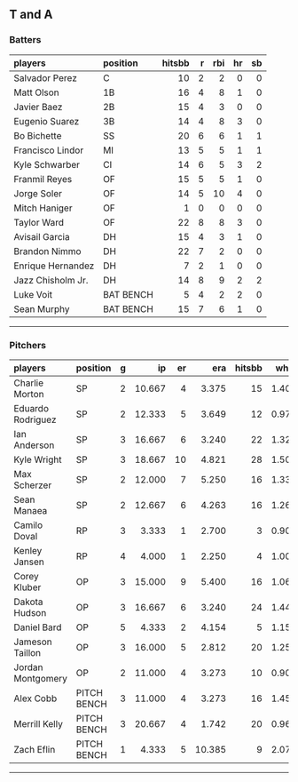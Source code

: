 ## T and A

### Batters

 
|players           |position  | hitsbb|  r| rbi| hr| sb| 
|:-----------------|:---------|------:|--:|---:|--:|--:| 
|Salvador Perez    |C         |     10|  2|   2|  0|  0| 
|Matt Olson        |1B        |     16|  4|   8|  1|  0| 
|Javier Baez       |2B        |     15|  4|   3|  0|  0| 
|Eugenio Suarez    |3B        |     14|  4|   8|  3|  0| 
|Bo Bichette       |SS        |     20|  6|   6|  1|  1| 
|Francisco Lindor  |MI        |     13|  5|   5|  1|  1| 
|Kyle Schwarber    |CI        |     14|  6|   5|  3|  2| 
|Franmil Reyes     |OF        |     15|  5|   5|  1|  0| 
|Jorge Soler       |OF        |     14|  5|  10|  4|  0| 
|Mitch Haniger     |OF        |      1|  0|   0|  0|  0| 
|Taylor Ward       |OF        |     22|  8|   8|  3|  0| 
|Avisail Garcia    |DH        |     15|  4|   3|  1|  0| 
|Brandon Nimmo     |DH        |     22|  7|   2|  0|  0| 
|Enrique Hernandez |DH        |      7|  2|   1|  0|  0| 
|Jazz Chisholm Jr. |DH        |     14|  8|   9|  2|  2| 
|Luke Voit         |BAT BENCH |      5|  4|   2|  2|  0| 
|Sean Murphy       |BAT BENCH |     15|  7|   6|  1|  0| 


* * *

### Pitchers

 
|players           |position    |  g|     ip| er|    era| hitsbb|  whip| so|  w| sv| 
|:-----------------|:-----------|--:|------:|--:|------:|------:|-----:|--:|--:|--:| 
|Charlie Morton    |SP          |  2| 10.667|  4|  3.375|     15| 1.406|  8|  1|  0| 
|Eduardo Rodriguez |SP          |  2| 12.333|  5|  3.649|     12| 0.973| 13|  0|  0| 
|Ian Anderson      |SP          |  3| 16.667|  6|  3.240|     22| 1.320| 10|  2|  0| 
|Kyle Wright       |SP          |  3| 18.667| 10|  4.821|     28| 1.500| 15|  1|  0| 
|Max Scherzer      |SP          |  2| 12.000|  7|  5.250|     16| 1.333| 16|  1|  0| 
|Sean Manaea       |SP          |  2| 12.667|  6|  4.263|     16| 1.263| 14|  0|  0| 
|Camilo Doval      |RP          |  3|  3.333|  1|  2.700|      3| 0.900|  7|  0|  1| 
|Kenley Jansen     |RP          |  4|  4.000|  1|  2.250|      4| 1.000|  6|  1|  3| 
|Corey Kluber      |OP          |  3| 15.000|  9|  5.400|     16| 1.067| 15|  1|  0| 
|Dakota Hudson     |OP          |  3| 16.667|  6|  3.240|     24| 1.440|  8|  1|  0| 
|Daniel Bard       |OP          |  5|  4.333|  2|  4.154|      5| 1.154|  6|  0|  4| 
|Jameson Taillon   |OP          |  3| 16.000|  5|  2.812|     20| 1.250| 12|  2|  0| 
|Jordan Montgomery |OP          |  2| 11.000|  4|  3.273|     10| 0.909| 10|  0|  0| 
|Alex Cobb         |PITCH BENCH |  3| 11.000|  4|  3.273|     16| 1.455| 14|  1|  0| 
|Merrill Kelly     |PITCH BENCH |  3| 20.667|  4|  1.742|     20| 0.968| 16|  2|  0| 
|Zach Eflin        |PITCH BENCH |  1|  4.333|  5| 10.385|      9| 2.077|  3|  0|  0| 


* * *


